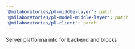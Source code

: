 ```yaml
---
'@milaboratories/pl-middle-layer': patch
'@milaboratories/pl-model-middle-layer': patch
'@milaboratories/pl-client': patch
---
```


Server platforma info for backend and blocks
